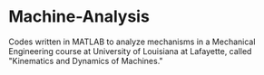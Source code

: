# Machine-Analysis
Codes written in MATLAB to analyze mechanisms in a Mechanical Engineering course at University of Louisiana at Lafayette, called "Kinematics and Dynamics of Machines."
